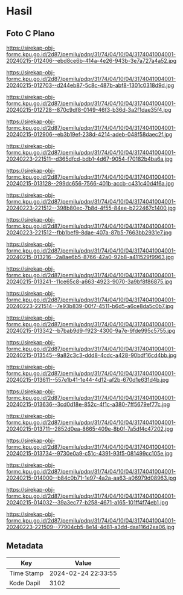 # Hasil

## Foto C Plano

https://sirekap-obj-formc.kpu.go.id/2d87/pemilu/pdpr/31/74/04/10/04/3174041004001-20240215-012406--ebd8ce6b-414a-4e26-943b-3e7a727a4a52.jpg

https://sirekap-obj-formc.kpu.go.id/2d87/pemilu/pdpr/31/74/04/10/04/3174041004001-20240215-012703--d244eb87-5c8c-487b-abf8-1301c0318d9d.jpg

https://sirekap-obj-formc.kpu.go.id/2d87/pemilu/pdpr/31/74/04/10/04/3174041004001-20240215-012728--870c9df8-0149-46f3-b36d-3a2f1dae35f4.jpg

https://sirekap-obj-formc.kpu.go.id/2d87/pemilu/pdpr/31/74/04/10/04/3174041004001-20240215-012906--eb3b19ef-238d-4214-adeb-048f58daec2f.jpg

https://sirekap-obj-formc.kpu.go.id/2d87/pemilu/pdpr/31/74/04/10/04/3174041004001-20240223-221511--d365dfcd-bdb1-4d67-9054-f70182b4ba6a.jpg

https://sirekap-obj-formc.kpu.go.id/2d87/pemilu/pdpr/31/74/04/10/04/3174041004001-20240215-013128--299dc656-7566-401b-accb-c431c40d4f6a.jpg

https://sirekap-obj-formc.kpu.go.id/2d87/pemilu/pdpr/31/74/04/10/04/3174041004001-20240223-221512--398b80ec-7b8d-4f55-84ee-b222467c1400.jpg

https://sirekap-obj-formc.kpu.go.id/2d87/pemilu/pdpr/31/74/04/10/04/3174041004001-20240223-221512--fbb1bef9-8dae-407a-87b5-7663bb2931e7.jpg

https://sirekap-obj-formc.kpu.go.id/2d87/pemilu/pdpr/31/74/04/10/04/3174041004001-20240215-013216--2a8ae6b5-8766-42a0-92b8-a411529f9963.jpg

https://sirekap-obj-formc.kpu.go.id/2d87/pemilu/pdpr/31/74/04/10/04/3174041004001-20240215-013241--11ce65c8-a663-4923-9070-3a9bf8f86875.jpg

https://sirekap-obj-formc.kpu.go.id/2d87/pemilu/pdpr/31/74/04/10/04/3174041004001-20240223-221514--7e93b839-00f7-4511-b6d5-a6ce8da5c0b7.jpg

https://sirekap-obj-formc.kpu.go.id/2d87/pemilu/pdpr/31/74/04/10/04/3174041004001-20240215-013342--b7bab9d9-f923-4300-9a7e-9fde995c5755.jpg

https://sirekap-obj-formc.kpu.go.id/2d87/pemilu/pdpr/31/74/04/10/04/3174041004001-20240215-013545--9a82c3c3-ddd8-4cdc-a428-90bdf16cd4bb.jpg

https://sirekap-obj-formc.kpu.go.id/2d87/pemilu/pdpr/31/74/04/10/04/3174041004001-20240215-013611--557e1b41-1e44-4d12-af2b-670d1e631d4b.jpg

https://sirekap-obj-formc.kpu.go.id/2d87/pemilu/pdpr/31/74/04/10/04/3174041004001-20240215-013636--3cd0d18e-852c-4f1c-a380-7ff5679ef77c.jpg

https://sirekap-obj-formc.kpu.go.id/2d87/pemilu/pdpr/31/74/04/10/04/3174041004001-20240215-013711--2852d0ea-8665-409e-8b0f-7a5df4c47202.jpg

https://sirekap-obj-formc.kpu.go.id/2d87/pemilu/pdpr/31/74/04/10/04/3174041004001-20240215-013734--9730e0a9-c51c-4391-93f5-081499cc105e.jpg

https://sirekap-obj-formc.kpu.go.id/2d87/pemilu/pdpr/31/74/04/10/04/3174041004001-20240215-014000--b84c0b71-1e97-4a2a-aa63-a06979d08963.jpg

https://sirekap-obj-formc.kpu.go.id/2d87/pemilu/pdpr/31/74/04/10/04/3174041004001-20240215-014032--39a3ec77-b258-4671-a165-101ff4f74eb1.jpg

https://sirekap-obj-formc.kpu.go.id/2d87/pemilu/pdpr/31/74/04/10/04/3174041004001-20240223-221509--77904cb5-8e14-4d81-a3dd-daa116d2ea06.jpg


## Metadata

| Key        | Value               |
| ---------- | ------------------- |
| Time Stamp | 2024-02-24 22:33:55 |
| Kode Dapil | 3102                |




